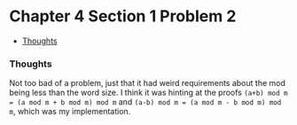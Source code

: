 Chapter 4 Section 1 Problem 2
=============================

- [Thoughts][thoughts]

### Thoughts ###

Not too bad of a problem, just that it had weird requirements about the mod
being less than the word size. I think it was hinting at the proofs `(a+b) mod
m = (a mod m + b mod m) mod m` and `(a-b) mod m = (a mod m - b mod m) mod m`,
which was my implementation.

[thoughts]: #thoughts
